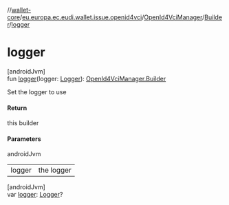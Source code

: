 //[wallet-core](../../../../index.md)/[eu.europa.ec.eudi.wallet.issue.openid4vci](../../index.md)/[OpenId4VciManager](../index.md)/[Builder](index.md)/[logger](logger.md)

# logger

[androidJvm]\
fun [logger](logger.md)(logger: [Logger](../../../eu.europa.ec.eudi.wallet.logging/-logger/index.md)): [OpenId4VciManager.Builder](index.md)

Set the logger to use

#### Return

this builder

#### Parameters

androidJvm

| | |
|---|---|
| logger | the logger |

[androidJvm]\
var [logger](logger.md): [Logger](../../../eu.europa.ec.eudi.wallet.logging/-logger/index.md)?
